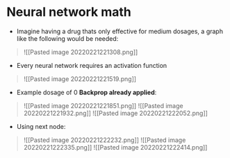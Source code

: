 # Neural network math
- Imagine having a drug thats only effective for medium dosages, a graph like the following would be needed: 
>![[Pasted image 20220221221308.png]]
- Every neural network requires an activation function
>![[Pasted image 20220221221519.png]]
- Example dosage of 0 **Backprop already applied**:
>![[Pasted image 20220221221851.png]]
>![[Pasted image 20220221221932.png]]
>![[Pasted image 20220221222052.png]]
- Using next node:
>![[Pasted image 20220221222232.png]]
>![[Pasted image 20220221222335.png]]
>![[Pasted image 20220221222414.png]]
